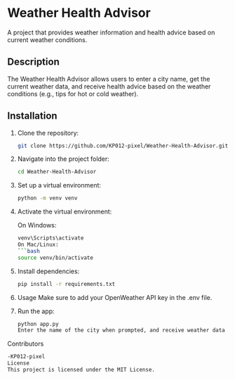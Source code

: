 # Weather Health Advisor

A project that provides weather information and health advice based on current weather conditions.

## Description

The Weather Health Advisor allows users to enter a city name, get the current weather data, and receive health advice based on the weather conditions (e.g., tips for hot or cold weather).

## Installation

1. Clone the repository:
   ```bash
   git clone https://github.com/KP012-pixel/Weather-Health-Advisor.git
2. Navigate into the project folder:

   ```bash
   cd Weather-Health-Advisor
3. Set up a virtual environment:

   ```bash
   python -m venv venv
4. Activate the virtual environment:

   On Windows:
   ```bash
   venv\Scripts\activate
   On Mac/Linux:
   ```bash
   source venv/bin/activate
5. Install dependencies:

   ```bash
   pip install -r requirements.txt
6. Usage
   Make sure to add your OpenWeather API key in the .env file.

7. Run the app:

   ```bash
   python app.py
   Enter the name of the city when prompted, and receive weather data and health advice.

Contributors
```markdown
-KP012-pixel
License
This project is licensed under the MIT License.
